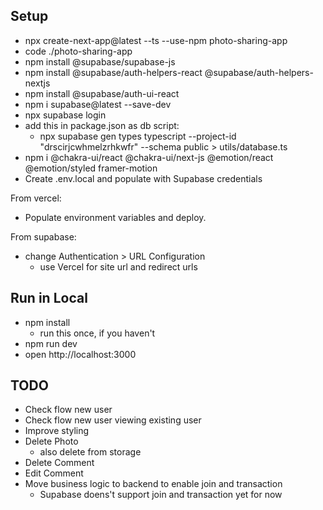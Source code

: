 ## Setup

- npx create-next-app@latest --ts --use-npm photo-sharing-app
- code ./photo-sharing-app
- npm install @supabase/supabase-js
- npm install @supabase/auth-helpers-react @supabase/auth-helpers-nextjs
- npm install @supabase/auth-ui-react
- npm i supabase@latest --save-dev
- npx supabase login
- add this in package.json as db script:
  - npx supabase gen types typescript --project-id "drscirjcwhmelzrhkwfr" --schema public > utils/database.ts 
- npm i @chakra-ui/react @chakra-ui/next-js @emotion/react @emotion/styled framer-motion
- Create .env.local and populate with Supabase credentials

From vercel:

- Populate environment variables and deploy.

From supabase:

- change Authentication > URL Configuration
  - use Vercel for site url and redirect urls

## Run in Local

- npm install
  - run this once, if you haven't
- npm run dev
- open http://localhost:3000

## TODO

- Check flow new user
- Check flow new user viewing existing user
- Improve styling
- Delete Photo
  - also delete from storage
- Delete Comment
- Edit Comment
- Move business logic to backend to enable join and transaction
  - Supabase doens't support join and transaction yet for now